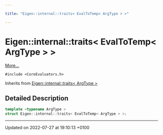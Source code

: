 ```yaml
---

title: "Eigen::internal::traits< EvalToTemp< ArgType > >"

---
```


# Eigen::internal::traits< EvalToTemp< ArgType > >



 [More...](#detailed-description)


`#include <CoreEvaluators.h>`

Inherits from [Eigen::internal::traits< ArgType >](http://example.org/classes/structeigen_1_1internal_1_1traits/)

## Detailed Description

```cpp
template <typename ArgType >
struct Eigen::internal::traits< EvalToTemp< ArgType > >;
```

-------------------------------

Updated on 2022-07-27 at 19:10:13 +0100